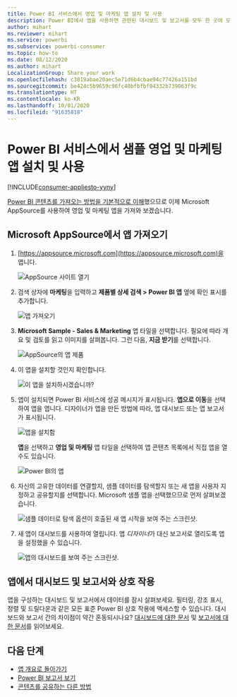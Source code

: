 ```yaml
---
title: Power BI 서비스에서 영업 및 마케팅 앱 설치 및 사용
description: Power BI에서 앱을 사용하면 관련된 대시보드 및 보고서를 모두 한 곳에 모을 수 있습니다. Power BI 앱 마켓플레이스에서 영업 및 마케팅 앱을 설치합니다.
author: mihart
ms.reviewer: mihart
ms.service: powerbi
ms.subservice: powerbi-consumer
ms.topic: how-to
ms.date: 08/12/2020
ms.author: mihart
LocalizationGroup: Share your work
ms.openlocfilehash: c3019abae20aec5e71d6b4cbae94c77426a151bd
ms.sourcegitcommit: be424c5b9659c96fc40bfbfbf04332b739063f9c
ms.translationtype: HT
ms.contentlocale: ko-KR
ms.lasthandoff: 10/01/2020
ms.locfileid: "91635818"
---
```

# <a name="install-and-use-the-sample-sales-and-marketing-app-in-the-power-bi-service"></a>Power BI 서비스에서 샘플 영업 및 마케팅 앱 설치 및 사용

[!INCLUDE[consumer-appliesto-yyny](../includes/consumer-appliesto-yyny.md)]

[Power BI 콘텐츠를 가져오는 방법을 기본적으로 이해](end-user-app-view.md)했으므로 이제 Microsoft AppSource를 사용하여 영업 및 마케팅 앱을 가져와 보겠습니다. 


## <a name="get-the-app-from-microsoft-appsource"></a>Microsoft AppSource에서 앱 가져오기

1. [https://appsource.microsoft.com](https://appsource.microsoft.com)을 엽니다.

   ![AppSource 사이트 열기  ](./media/end-user-app-marketing/power-bi-appsource.png)

1. 검색 상자에 **마케팅**을 입력하고 **제품별 상세 검색 > Power BI 앱** 옆에 확인 표시를 추가합니다. 

    ![앱 가져오기  ](./media/end-user-app-marketing/power-bi-search-appsource.png)


1. **Microsoft Sample - Sales & Marketing** 앱 타일을 선택합니다. 필요에 따라 개요 및 검토를 읽고 이미지를 살펴봅니다.  그런 다음, **지금 받기**를 선택합니다.

   ![AppSource의 앱 제품](./media/end-user-app-marketing/power-bi-app-offering.png)

1. 이 앱을 설치할 것인지 확인합니다.

   ![이 앱을 설치하시겠습니까?](./media/end-user-app-marketing/power-bi-installs.png)

5. 앱이 설치되면 Power BI 서비스에 성공 메시지가 표시됩니다. **앱으로 이동**을 선택하여 앱을 엽니다. 디자이너가 앱을 만든 방법에 따라, 앱 대시보드 또는 앱 보고서가 표시됩니다.

    ![앱을 설치함 ](./media/end-user-app-marketing/power-bi-app-ready.png)

    **앱**을 선택하고 **영업 및 마케팅** 앱 타일을 선택하여 앱 콘텐츠 목록에서 직접 앱을 열 수도 있습니다.

    ![Power BI의 앱](./media/end-user-app-marketing/power-bi-sales-marketing.png)


6. 자신의 고유한 데이터를 연결할지, 샘플 데이터를 탐색할지 또는 새 앱을 사용자 지정하고 공유할지를 선택합니다. Microsoft 샘플 앱을 선택했으므로 먼저 살펴보겠습니다. 

    ![샘플 데이터로 탐색 옵션이 호출된 새 앱 시작을 보여 주는 스크린샷.](./media/end-user-app-marketing/power-bi-explore-app.png)

7.  새 앱이 대시보드를 사용하여 열립니다. 앱 *디자이너*가 대신 보고서로 열리도록 앱을 설정했을 수 있습니다.  

    ![앱의 대시보드를 보여 주는 스크린샷.](./media/end-user-app-marketing/power-bi-app-new.png)




## <a name="interact-with-the-dashboards-and-reports-in-the-app"></a>앱에서 대시보드 및 보고서와 상호 작용
앱을 구성하는 대시보드 및 보고서에서 데이터를 잠시 살펴보세요. 필터링, 강조 표시, 정렬 및 드릴다운과 같은 모든 표준 Power BI 상호 작용에 액세스할 수 있습니다.  대시보드와 보고서 간의 차이점이 약간 혼동되시나요?  [대시보드에 대한 문서](end-user-dashboards.md) 및 [보고서에 대한 문서](end-user-reports.md)를 읽어보세요.  




## <a name="next-steps"></a>다음 단계
* [앱 개요로 돌아가기](end-user-apps.md)    
* [Power BI 보고서 보기](end-user-report-open.md)    
* [콘텐츠를 공유하는 다른 방법](end-user-shared-with-me.md)
